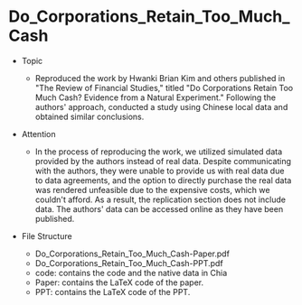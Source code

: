 # Do_Corporations_Retain_Too_Much_Cash

- Topic
  - Reproduced the work by Hwanki Brian Kim and others published in "The Review of Financial Studies," titled "Do Corporations Retain Too Much Cash? Evidence from a Natural Experiment." Following the authors' approach, conducted a study using Chinese local data and obtained similar conclusions.
 
- Attention
  -  In the process of reproducing the work, we utilized simulated data provided by the authors instead of real data. Despite communicating with the authors, they were unable to provide us with real data due to data agreements, and the option to directly purchase the real data was rendered unfeasible due to the expensive costs, which we couldn't afford. As a result, the replication section does not include data. The authors' data can be accessed online as they have been published.

- File Structure
  - Do_Corporations_Retain_Too_Much_Cash-Paper.pdf
  - Do_Corporations_Retain_Too_Much_Cash-PPT.pdf
  - code: contains the code and the native data in Chia
  - Paper: contains the LaTeX code of the paper.
  - PPT: contains the LaTeX code of the PPT.
